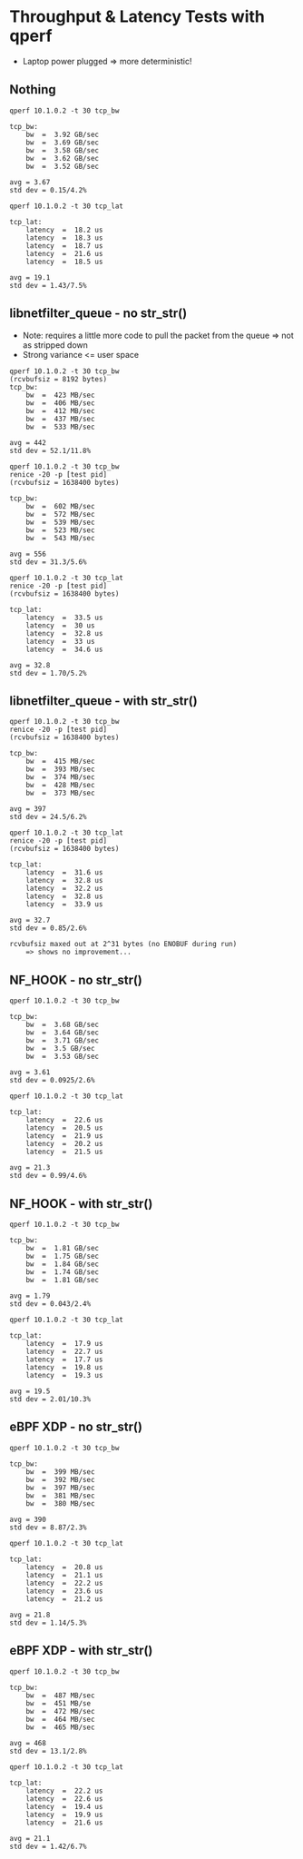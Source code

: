 # Throughput & Latency Tests with qperf

- Laptop power plugged => more deterministic!

## Nothing
```
qperf 10.1.0.2 -t 30 tcp_bw

tcp_bw:
    bw  =  3.92 GB/sec
    bw  =  3.69 GB/sec
    bw  =  3.58 GB/sec
    bw  =  3.62 GB/sec
    bw  =  3.52 GB/sec

avg = 3.67
std dev = 0.15/4.2%
```

```
qperf 10.1.0.2 -t 30 tcp_lat

tcp_lat:
    latency  =  18.2 us
    latency  =  18.3 us
    latency  =  18.7 us
    latency  =  21.6 us
    latency  =  18.5 us

avg = 19.1
std dev = 1.43/7.5%
```

## libnetfilter_queue - no str_str()
- Note: requires a little more code to pull the packet from the queue => not as stripped down
- Strong variance <= user space

```
qperf 10.1.0.2 -t 30 tcp_bw
(rcvbufsiz = 8192 bytes)
tcp_bw:
    bw  =  423 MB/sec
    bw  =  406 MB/sec
    bw  =  412 MB/sec
    bw  =  437 MB/sec
    bw  =  533 MB/sec

avg = 442
std dev = 52.1/11.8%
```

```
qperf 10.1.0.2 -t 30 tcp_bw
renice -20 -p [test pid]
(rcvbufsiz = 1638400 bytes)

tcp_bw:
    bw  =  602 MB/sec
    bw  =  572 MB/sec
    bw  =  539 MB/sec
    bw  =  523 MB/sec
    bw  =  543 MB/sec

avg = 556
std dev = 31.3/5.6%
```

```
qperf 10.1.0.2 -t 30 tcp_lat
renice -20 -p [test pid]
(rcvbufsiz = 1638400 bytes)

tcp_lat:
    latency  =  33.5 us
    latency  =  30 us
    latency  =  32.8 us
    latency  =  33 us
    latency  =  34.6 us

avg = 32.8
std dev = 1.70/5.2%
```

## libnetfilter_queue - with str_str()

```
qperf 10.1.0.2 -t 30 tcp_bw
renice -20 -p [test pid]
(rcvbufsiz = 1638400 bytes)

tcp_bw:
    bw  =  415 MB/sec
    bw  =  393 MB/sec
    bw  =  374 MB/sec
    bw  =  428 MB/sec
    bw  =  373 MB/sec

avg = 397
std dev = 24.5/6.2%
```

```
qperf 10.1.0.2 -t 30 tcp_lat
renice -20 -p [test pid]
(rcvbufsiz = 1638400 bytes)

tcp_lat:
    latency  =  31.6 us
    latency  =  32.8 us
    latency  =  32.2 us
    latency  =  32.8 us
    latency  =  33.9 us

avg = 32.7
std dev = 0.85/2.6%
```

```
rcvbufsiz maxed out at 2^31 bytes (no ENOBUF during run)
    => shows no improvement...
```


## NF_HOOK - no str_str()
```
qperf 10.1.0.2 -t 30 tcp_bw

tcp_bw:
    bw  =  3.68 GB/sec
    bw  =  3.64 GB/sec
    bw  =  3.71 GB/sec
    bw  =  3.5 GB/sec
    bw  =  3.53 GB/sec

avg = 3.61
std dev = 0.0925/2.6%
```

```
qperf 10.1.0.2 -t 30 tcp_lat

tcp_lat:
    latency  =  22.6 us
    latency  =  20.5 us
    latency  =  21.9 us
    latency  =  20.2 us
    latency  =  21.5 us

avg = 21.3
std dev = 0.99/4.6%
```

## NF_HOOK - with str_str()
```
qperf 10.1.0.2 -t 30 tcp_bw

tcp_bw:
    bw  =  1.81 GB/sec
    bw  =  1.75 GB/sec
    bw  =  1.84 GB/sec
    bw  =  1.74 GB/sec
    bw  =  1.81 GB/sec

avg = 1.79
std dev = 0.043/2.4%
```

```
qperf 10.1.0.2 -t 30 tcp_lat

tcp_lat:
    latency  =  17.9 us
    latency  =  22.7 us
    latency  =  17.7 us
    latency  =  19.8 us
    latency  =  19.3 us

avg = 19.5
std dev = 2.01/10.3%
```

## eBPF XDP - no str_str()
```
qperf 10.1.0.2 -t 30 tcp_bw

tcp_bw:
    bw  =  399 MB/sec
    bw  =  392 MB/sec
    bw  =  397 MB/sec
    bw  =  381 MB/sec
    bw  =  380 MB/sec

avg = 390
std dev = 8.87/2.3%
```

```
qperf 10.1.0.2 -t 30 tcp_lat

tcp_lat:
    latency  =  20.8 us
    latency  =  21.1 us
    latency  =  22.2 us
    latency  =  23.6 us
    latency  =  21.2 us

avg = 21.8
std dev = 1.14/5.3%
```

## eBPF XDP - with str_str()
```
qperf 10.1.0.2 -t 30 tcp_bw

tcp_bw:
    bw  =  487 MB/sec
    bw  =  451 MB/se
    bw  =  472 MB/sec
    bw  =  464 MB/sec
    bw  =  465 MB/sec

avg = 468
std dev = 13.1/2.8%
```

```
qperf 10.1.0.2 -t 30 tcp_lat

tcp_lat:
    latency  =  22.2 us
    latency  =  22.6 us
    latency  =  19.4 us
    latency  =  19.9 us
    latency  =  21.6 us

avg = 21.1
std dev = 1.42/6.7%
```
